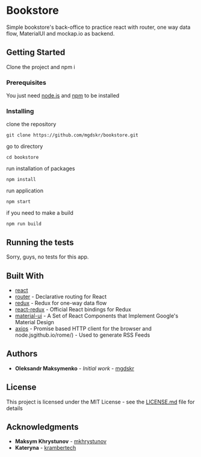 # Bookstore

Simple bookstore's back-office to practice react with router, one way data flow, MaterialUI and mockap.io as backend.

## Getting Started

Clone the project and npm i

### Prerequisites

You just need [node.js](https://nodejs.org/uk/) and [npm](https://www.npmjs.com/) to be installed

### Installing

clone the repository
```
git clone https://github.com/mgdskr/bookstore.git
```
go to directory
```
cd bookstore
```
run installation of packages
```
npm install
```
run application
```
npm start
```
if you need to make a build
```
npm run build
```

## Running the tests

Sorry, guys, no tests for this app.

## Built With

* [react](https://facebook.github.io/react/)
* [router](https://github.com/ReactTraining/react-router) - Declarative routing for React
* [redux](http://redux.js.org/docs/introduction/) - Redux for one-way data flow
* [react-redux](https://github.com/reactjs/react-redux) - Official React bindings for Redux
* [material-ui](http://www.material-ui.com/#/) - A Set of React Components that Implement Google's Material Design 
* [axios](https://github.com/mzabriskie/axios) - Promise based HTTP client for the browser and node.jsgithub.io/rome/) - Used to generate RSS Feeds

## Authors

* **Oleksandr Maksymenko** - *Initial work* - [mgdskr](https://github.com/mgdskr)

## License

This project is licensed under the MIT License - see the [LICENSE.md](LICENSE.md) file for details

## Acknowledgments

* **Maksym Khrystunov** - [mkhrystunov](https://github.com/mkhrystunov)
* **Kateryna** - [krambertech](https://github.com/krambertech)
